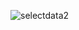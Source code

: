 ![selectdata2](https://cloud.githubusercontent.com/assets/16952223/13387811/84d22460-dee0-11e5-934a-45c81f46035a.JPG)
